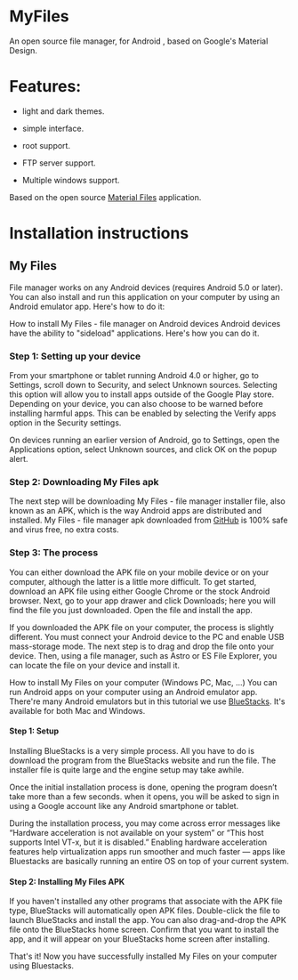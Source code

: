 # MyFiles
An open source file manager, for Android , based on Google's Material Design.

# Features:

- light and dark themes.

- simple interface.

- root support.

- FTP server support.

- Multiple windows support.

Based on the open source [Material Files](https://github.com/zhanghai/MaterialFiles) application.
# Installation instructions

<h2>My Files</h2> File manager works on any Android devices (requires Android 5.0 or later). You can also install and run this application on your computer by using an Android emulator app. Here's how to do it:

How to install My Files - file manager on Android devices
Android devices have the ability to "sideload" applications. Here's how you can do it.

<h3>Step 1: Setting up your device</h3>

From your smartphone or tablet running Android 4.0 or higher, go to Settings, scroll down to Security, and select Unknown sources. Selecting this option will allow you to install apps outside of the Google Play store. Depending on your device, you can also choose to be warned before installing harmful apps. This can be enabled by selecting the Verify apps option in the Security settings.

On devices running an earlier version of Android, go to Settings, open the Applications option, select Unknown sources, and click OK on the popup alert.

<h3>Step 2: Downloading My Files apk</h3>

The next step will be downloading My Files - file manager installer file, also known as an APK, which is the way Android apps are distributed and installed. My Files - file manager apk downloaded from [GitHub](https://github.com/SnowflAI) is 100% safe and virus free, no extra costs.

<h3>Step 3: The process</h3>

You can either download the APK file on your mobile device or on your computer, although the latter is a little more difficult. To get started, download an APK file using either Google Chrome or the stock Android browser. Next, go to your app drawer and click Downloads; here you will find the file you just downloaded. Open the file and install the app.

If you downloaded the APK file on your computer, the process is slightly different. You must connect your Android device to the PC and enable USB mass-storage mode. The next step is to drag and drop the file onto your device. Then, using a file manager, such as Astro or ES File Explorer, you can locate the file on your device and install it.

How to install My Files on your computer (Windows PC, Mac, ...)
You can run Android apps on your computer using an Android emulator app. There're many Android emulators but in this tutorial we use [BlueStacks](https://www.bluestacks.com). It's available for both Mac and Windows.

<h4>Step 1: Setup</h4>

Installing BlueStacks is a very simple process. All you have to do is download the program from the BlueStacks website and run the file. The installer file is quite large and the engine setup may take awhile.

Once the initial installation process is done, opening the program doesn’t take more than a few seconds. when it opens, you will be asked to sign in using a Google account like any Android smartphone or tablet.

During the installation process, you may come across error messages like “Hardware acceleration is not available on your system” or “This host supports Intel VT-x, but it is disabled.” Enabling hardware acceleration features help virtualization apps run smoother and much faster — apps like Bluestacks are basically running an entire OS on top of your current system.

<h4>Step 2: Installing My Files APK</h4>

If you haven't installed any other programs that associate with the APK file type, BlueStacks will automatically open APK files. Double-click the file to launch BlueStacks and install the app. You can also drag-and-drop the APK file onto the BlueStacks home screen. Confirm that you want to install the app, and it will appear on your BlueStacks home screen after installing.

That's it! Now you have successfully installed My Files on your computer using Bluestacks.

